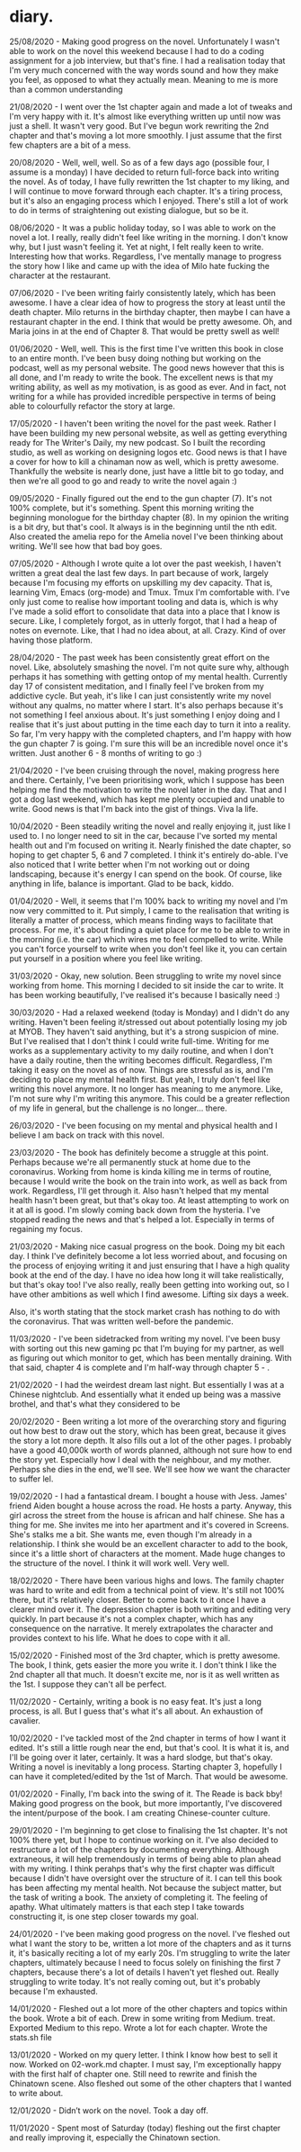 # diary.

25/08/2020 - Making good progress on the novel. Unfortunately I wasn't able to work on the novel this weekend because I had to do a coding assignment for a job interview, but that's fine. I had a realisation today that I'm very much concerned with the way words sound and how they make you feel, as opposed to what they actually mean. Meaning to me is more than a common understanding

21/08/2020 - I went over the 1st chapter again and made a lot of tweaks and I'm very happy with it. It's almost like everything written up until now was just a shell. It wasn't very good. But I've begun work rewriting the 2nd chapter and that's moving a lot more smoothly. I just assume that the first few chapters are a bit of a mess.

20/08/2020 - Well, well, well. So as of a few days ago (possible four, I assume is a monday) I have decided to return full-force back into writing the novel. As of today, I have fully rewritten the 1st chapter to my liking, and I will continue to move forward through each chapter. It's a tiring process, but it's also an engaging process which I enjoyed. There's still a lot of work to do in terms of straightening out existing dialogue, but so be it.

08/06/2020 - It was a public holiday today, so I was able to work on the novel a lot. I really, really didn't feel like writing in the morning. I don't know why, but I just wasn't feeling it. Yet at night, I felt really keen to write. Interesting how that works. Regardless, I've mentally manage to progress the story how I like and came up with the idea of Milo hate fucking the character at the restaurant.

07/06/2020 - I've been writing fairly consistently lately, which has been awesome. I have a clear idea of how to progress the story at least until the death chapter. Milo returns in the birthday chapter, then maybe I can have a restaurant chapter in the end. I think that would be pretty awesome. Oh, and Maria joins in at the end of Chapter 8. That would be pretty swell as well!

01/06/2020 - Well, well. This is the first time I've written this book in close to an entire month. I've been busy doing nothing but working on the podcast, well as my personal website. The good news however that this is all done, and I'm ready to write the book. The excellent news is that my writing ability, as well as my motivation, is as good as ever. And in fact, not writing for a while has provided incredible perspective in terms of being able to colourfully refactor the story at large.

17/05/2020 - I haven't been writing the novel for the past week. Rather I have been building my new personal website, as well as getting everything ready for The Writer's Daily, my new podcast. So I built the recording studio, as well as working on designing logos etc. Good news is that I have a cover for how to kill a chinaman now as well, which is pretty awesome. Thankfully the website is nearly done, just have a little bit to go today, and then we're all good to go and ready to write the novel again :)

09/05/2020 - Finally figured out the end to the gun chapter (7). It's not 100% complete, but it's something. Spent this morning writing the beginning monologue for the birthday chapter (8). In my opinion the writing is a bit dry, but that's cool. It always is in the beginning until the nth edit. Also created the amelia repo for the Amelia novel I've been thinking about writing. We'll see how that bad boy goes.

07/05/2020 - Although I wrote quite a lot over the past weekish, I haven't written a great deal the last few days. In part because of work, largely because I'm focusing my efforts on upskilling my dev capacity. That is, learning Vim, Emacs (org-mode) and Tmux. Tmux I'm comfortable with. I've only just come to realise how important tooling and data is, which is why I've made a solid effort to consolidate that data into a place that I know is secure. Like, I completely forgot, as in utterly forgot, that I had a heap of notes on evernote. Like, that I had no idea about, at all. Crazy. Kind of over having those platform.

28/04/2020 - The past week has been consistently great effort on the novel. Like, absolutely smashing the novel. I'm not quite sure why, although perhaps it has something with getting ontop of my mental health. Currently day 17 of consistent meditation, and I finally feel I've broken from my addictive cycle. But yeah, it's like I can just consistently write my novel without any qualms, no matter where I start. It's also perhaps because it's not something I feel anxious about. It's just something I enjoy doing and I realise that it's just about putting in the time each day to turn it into a reality. So far, I'm very happy with the completed chapters, and I'm happy with how the gun chapter 7 is going. I'm sure this will be an incredible novel once it's written. Just another 6 - 8 months of writing to go :)

21/04/2020 - I've been cruising through the novel, making progress here and there. Certainly, I've been prioritising work, which I suppose has been helping me find the motivation to write the novel later in the day. That and I got a dog last weekend, which has kept me plenty occupied and unable to write. Good news is that I'm back into the gist of things. Viva la life.

10/04/2020 - Been steadily writing the novel and really enjoying it, just like I used to. I no longer need to sit in the car, because I've sorted my mental health out and I'm focused on writing it. Nearly finished the date chapter, so hoping to get chapter 5, 6 and 7 completed. I think it's entirely do-able. I've also noticed that I write better when I'm not working out or doing landscaping, because it's energy I can spend on the book. Of course, like anything in life, balance is important. Glad to be back, kiddo.

01/04/2020 - Well, it seems that I'm 100% back to writing my novel and I'm now very committed to it. Put simply, I came to the realisation that writing is literally a matter of process, which means finding ways to facilitate that process. For me, it's about finding a quiet place for me to be able to write in the morning (i.e. the car) which wires me to feel compelled to write. While you can't force yourself to write when you don't feel like it, you can certain put yourself in a position where you feel like writing.

31/03/2020 - Okay, new solution. Been struggling to write my novel since working from home. This morning I decided to sit inside the car to write. It has been working beautifully, I've realised it's because I basically need :)

30/03/2020 - Had a relaxed weekend (today is Monday) and I didn't do any writing. Haven't been feeling it/stressed out about potentially losing my job at MYOB. They haven't said anything, but it's a strong suspicion of mine. But I've realised that I don't think I could write full-time. Writing for me works as a supplementary activity to my daily routine, and when I don't have a daily routine, then the writing becomes difficult. Regardless, I'm taking it easy on the novel as of now. Things are stressful as is, and I'm deciding to place my mental health first. But yeah, I truly don't feel like writing this novel anymore. It no longer has meaning to me anymore. Like, I'm not sure why I'm writing this anymore. This could be a greater reflection of my life in general, but the challenge is no longer... there.

26/03/2020 - I've been focusing on my mental and physical health and I believe I am back on track with this novel.

23/03/2020 - The book has definitely become a struggle at this point. Perhaps because we're all permanently stuck at home due to the coronavirus. Working from home is kinda killing me in terms of routine, because I would write the book on the train into work, as well as back from work. Regardless, I'll get through it. Also hasn't helped that my mental health hasn't been great, but that's okay too. At least attempting to work on it at all is good. I'm slowly coming back down from the hysteria. I've stopped reading the news and that's helped a lot. Especially in terms of regaining my focus.

21/03/2020 - Making nice casual progress on the book. Doing my bit each day. I think I've definitely become a lot less worried about, and focusing on the process of enjoying writing it and just ensuring that I have a high quality book at the end of the day. I have no idea how long it will take realistically, but that's okay too! I've also really, really been getting into working out, so I have other ambitions as well which I find awesome. Lifting six days a week.

Also, it's worth stating that the stock market crash has nothing to do with the coronavirus. That was written well-before the pandemic.

11/03/2020 - I've been sidetracked from writing my novel. I've been busy with sorting out this new gaming pc that I'm buying for my partner, as well as figuring out which monitor to get, which has been mentally draining. With that said, chapter 4 is complete and I'm half-way through chapter 5 - .

21/02/2020 - I had the weirdest dream last night. But essentially I was at a Chinese nightclub. And essentially what it ended up being was a massive brothel, and that's what they considered to be

20/02/2020 - Been writing a lot more of the overarching story and figuring out how best to draw out the story, which has been great, because it gives the story a lot more depth. It also fills out a lot of the other pages. I probably have a good 40,000k worth of words planned, although not sure how to end the story yet. Especially how I deal with the neighbour, and my mother. Perhaps she dies in the end, we'll see. We'll see how we want the character to suffer lel.

19/02/2020 - I had a fantastical dream. I bought a house with Jess. James' friend Aiden bought a house across the road. He hosts a party. Anyway, this girl across the street from the house is african and half chinese. She has a thing for me. She invites me into her apartment and it's covered in Screens. She's stalks me a bit. She wants me, even though I'm already in a relationship. I think she would be an excellent character to add to the book, since it's a little short of characters at the moment. Made huge changes to the structure of the novel. I think it will work well. Very well.

18/02/2020 - There have been various highs and lows. The family chapter was hard to write and edit from a technical point of view. It's still not 100% there, but it's relatively closer. Better to come back to it once I have a clearer mind over it. The depression chapter is both writing and editing very quickly. In part because it's not a complex chapter, which has any consequence on the narrative. It merely extrapolates the character and provides context to his life. What he does to cope with it all.

15/02/2020 - Finished most of the 3rd chapter, which is pretty awesome. The book, I think, gets easier the more you write it. I don't think I like the 2nd chapter all that much. It doesn't excite me, nor is it as well written as the 1st. I suppose they can't all be perfect.

11/02/2020 - Certainly, writing a book is no easy feat. It's just a long process, is all. But I guess that's what it's all about. An exhaustion of cavalier.

10/02/2020 - I've tackled most of the 2nd chapter in terms of how I want it edited. It's still a little rough near the end, but that's cool. It is what it is, and I'll be going over it later, certainly. It was a hard slodge, but that's okay. Writing a novel is inevitably a long process. Starting chapter 3, hopefully I can have it completed/edited by the 1st of March. That would be awesome.

01/02/2020 - Finally, I'm back into the swing of it. The Reade is back bby! Making good progress on the book, but more importantly, I've discovered the intent/purpose of the book. I am creating Chinese-counter culture.

29/01/2020 - I'm beginning to get close to finalising the 1st chapter. It's not 100% there yet, but I hope to continue working on it. I've also decided to restructure a lot of the chapters by documenting everything. Although extraneous, it will help tremendously in terms of being able to plan ahead with my writing. I think perahps that's why the first chapter was difficult because I didn't have oversight over the structure of it. I can tell this book has been affecting my mental health. Not because the subject matter, but the task of writing a book. The anxiety of completing it. The feeling of apathy. What ultimately matters is that each step I take towards constructing it, is one step closer towards my goal.

24/01/2020 - I've been making good progress on the novel. I've fleshed out what I want the story to be, written a lot more of the chapters and as it turns it, it's basically reciting a lot of my early 20s. I'm struggling to write the later chapters, ultimately because I need to focus solely on finishing the first 7 chapters, because there's a lot of details I haven't yet fleshed out. Really struggling to write today. It's not really coming out, but it's probably because I'm exhausted.

14/01/2020 - Fleshed out a lot more of the other chapters and topics within the book. Wrote a bit of each. Drew in some writing from Medium. treat. Exported Medium to this repo. Wrote a lot for each chapter. Wrote the stats.sh file

13/01/2020 - Worked on my query letter. I think I know how best to sell it now. Worked on 02-work.md chapter. I must say, I'm exceptionally happy with the first half of chapter one. Still need to rewrite and finish the Chinatown scene. Also fleshed out some of the other chapters that I wanted to write about.

12/01/2020 - Didn’t work on the novel. Took a day off.

11/01/2020 - Spent most of Saturday (today) fleshing out the first chapter and really improving it, especially the Chinatown section.
